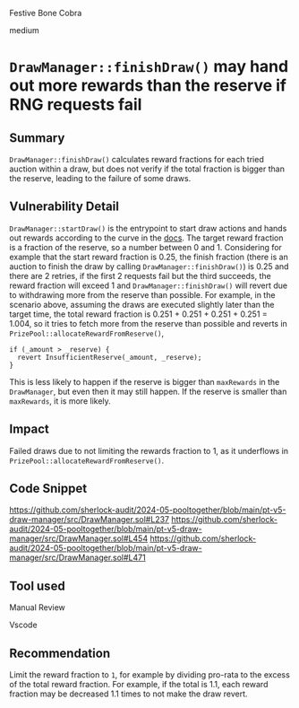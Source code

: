 Festive Bone Cobra

medium

# `DrawManager::finishDraw()` may hand out more rewards than the reserve if RNG requests fail

## Summary

`DrawManager::finishDraw()` calculates reward fractions for each tried auction within a draw, but does not verify if the total fraction is bigger than the reserve, leading to the failure of some draws.

## Vulnerability Detail

`DrawManager::startDraw()` is the entrypoint to start draw actions and hands out rewards according to the curve in the [docs](https://dev.pooltogether.com/protocol/design/draw-auction#parabolic-fractional-dutch-auction-pfda). The target reward fraction is a fraction of the reserve, so a number between 0 and 1. Considering for example that the start reward fraction is 0.25, the finish fraction (there is an auction to finish the draw by calling `DrawManager::finishDraw()`) is 0.25 and there are 2 retries, if the first 2 requests fail but the third succeeds, the reward fraction will exceed 1 and `DrawManager::finishDraw()` will revert due to withdrawing more from the reserve than possible.
For example, in the scenario above, assuming the draws are executed slightly later than the target time, the total reward fraction is 0.251 + 0.251 + 0.251 + 0.251 = 1.004, so it tries to fetch more from the reserve than possible and reverts in `PrizePool::allocateRewardFromReserve()`, 
```solidity
if (_amount > _reserve) {
  revert InsufficientReserve(_amount, _reserve);
}
```
This is less likely to happen if the reserve is bigger than `maxRewards` in the `DrawManager`, but even then it may still happen. If the reserve is smaller than `maxRewards`, it is more likely.

## Impact

Failed draws due to not limiting the rewards fraction to 1, as it underflows in `PrizePool::allocateRewardFromReserve()`.

## Code Snippet

https://github.com/sherlock-audit/2024-05-pooltogether/blob/main/pt-v5-draw-manager/src/DrawManager.sol#L237
https://github.com/sherlock-audit/2024-05-pooltogether/blob/main/pt-v5-draw-manager/src/DrawManager.sol#L454
https://github.com/sherlock-audit/2024-05-pooltogether/blob/main/pt-v5-draw-manager/src/DrawManager.sol#L471

## Tool used

Manual Review

Vscode

## Recommendation

Limit the reward fraction to `1`, for example by dividing pro-rata to the excess of the total reward fraction. For example, if the total is 1.1, each reward fraction may be decreased 1.1 times to not make the draw revert.